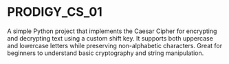 # PRODIGY_CS_01
A simple Python project that implements the Caesar Cipher for encrypting and decrypting text using a custom shift key. It supports both uppercase and lowercase letters while preserving non-alphabetic characters. Great for beginners to understand basic cryptography and string manipulation.
